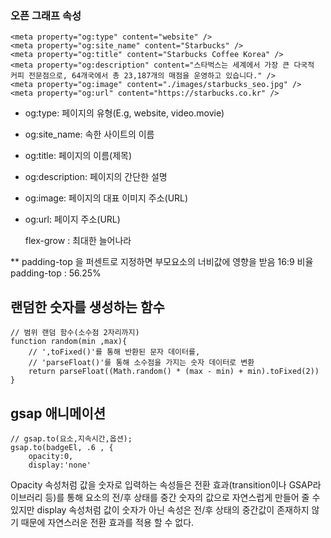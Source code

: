 ### 오픈 그래프 속성
    
    <meta property="og:type" content="website" />
    <meta property="og:site_name" content="Starbucks" />
    <meta property="og:title" content="Starbucks Coffee Korea" />
    <meta property="og:description" content="스타벅스는 세계에서 가장 큰 다국적 커피 전문점으로, 64개국에서 총 23,187개의 매점을 운영하고 있습니다." />
    <meta property="og:image" content="./images/starbucks_seo.jpg" />
    <meta property="og:url" content="https://starbucks.co.kr" />
    
+ og:type: 페이지의 유형(E.g, website, video.movie)
+ og:site_name: 속한 사이트의 이름
+ og:title: 페이지의 이름(제목)
+ og:description: 페이지의 간단한 설명
+ og:image: 페이지의 대표 이미지 주소(URL)
+ og:url: 페이지 주소(URL)

    flex-grow : 최대한 늘어나라


** padding-top 을 퍼센트로 지정하면 부모요소의 너비값에 영향을 받음
16:9 비율 padding-top : 56.25%

## 랜덤한 숫자를 생성하는 함수
 
    // 범위 랜덤 함수(소수점 2자리까지)
    function random(min ,max){
        // ',toFixed()'를 통해 반환된 문자 데이터를,
        // 'parseFloat()'를 통해 소수점을 가지는 숫자 데이터로 변환
        return parseFloat((Math.random() * (max - min) + min).toFixed(2))
    }
    
## gsap 애니메이션
    // gsap.to(요소,지속시간,옵션);
    gsap.to(badgeEl, .6 , {
        opacity:0,
        display:'none'
    
Opacity 속성처럼 값을 숫자로 입력하는 속성들은 전환 효과(transition이나 GSAP라이브러리 등)를 통해
요소의 전/후 상태를 중간 숫자의 값으로 자연스럽게 만들어 줄 수 있지만
display 속성처럼 값이 숫자가 아닌 속성은 전/후 상태의 중간값이 존재하지 않기 때문에
자연스러운 전환 효과를 적용 할 수 없다.
